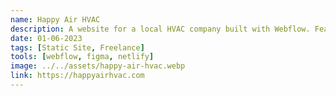 ```yaml
---
name: Happy Air HVAC
description: A website for a local HVAC company built with Webflow. Features a blog, custom CMS, and Google Analytics integration.
date: 01-06-2023
tags: [Static Site, Freelance]
tools: [webflow, figma, netlify]
image: ../../assets/happy-air-hvac.webp
link: https://happyairhvac.com
---
```

